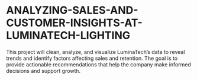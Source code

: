 # ANALYZING-SALES-AND-CUSTOMER-INSIGHTS-AT-LUMINATECH-LIGHTING
This project will clean, analyze, and visualize LuminaTech’s data to reveal trends and identify factors affecting sales and retention. The goal is to provide actionable recommendations that help the company make informed decisions and support growth.
